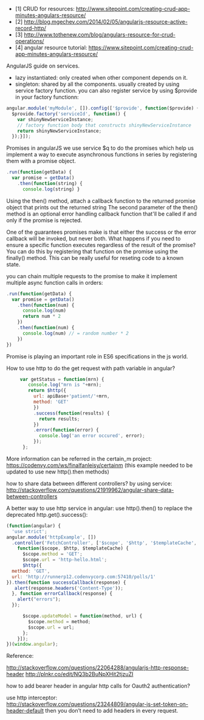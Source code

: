 * [1] CRUD for resources: http://www.sitepoint.com/creating-crud-app-minutes-angulars-resource/
* [2] http://blog.mgechev.com/2014/02/05/angularjs-resource-active-record-http/
* [3] http://www.tothenew.com/blog/angulars-resource-for-crud-operations/
* [4] angular resource tutorial: https://www.sitepoint.com/creating-crud-app-minutes-angulars-resource/

AngularJS guide on services.
* lazy instantiated: only created when other component depends on it.
* singleton: shared by all the components.
usually created by using service factory function. you can also register service by using $provide in your factory functionn:
```javascript
angular.module('myModule', []).config(['$provide', function($provide) {
  $provide.factory('serviceId', function() {
    var shinyNewServiceInstance;
    // factory function body that constructs shinyNewServiceInstance
    return shinyNewServiceInstance;
  });}]);
```
Promises
in angularJS we use service $q to do the promises which help us implement a way to execute asynchronous functions in series by registering them with a promise object.
```javascript
.run(function(getData) {
  var promise = getData()
    .then(function(string) {
      console.log(string) }
```
Using the then() method, attach a callback function to the returned promise object that prints out the returned string The second parameter of the then() method is an optional error handling callback function that'll be called if and only if the promise is rejected.

One of the guarantees promises make is that either the success or the error callback will be invoked, but never both. What happens if you need to ensure a specific function executes regardless of the result of the promise? You can do this by registering that function on the promise using the finally() method. This can be really useful for reseting code to a known state.

you can chain multiple requests to the promise to make it implement multiple async function calls in orders: 
```javascript 
.run(function(getData) {
  var promise = getData()
    .then(function(num) {
      console.log(num)
      return num * 2
    })
    .then(function(num) {
      console.log(num) // = random number * 2
    })
})
```
Promise is playing an important role in ES6 specifications in the js world.

How to use http to do the get request with path variable in angular?
```javascript
     var getStatus = function(mrn) {
        console.log("mrn is "+mrn);
        return $http({
          url: apiBase+'patient/'+mrn,
          method: 'GET'
          })
          .success(function(results) {
            return results;
          })
          .error(function(error) {
            console.log('an error occured', error);
          });
      };
```
More information can be referred in the certain_m project: https://codenvy.com/ws/finalfanleisy/certainm  (this example needed to be updated to use new http().then methods)

how to share data between different controllers?
by using service: http://stackoverflow.com/questions/21919962/angular-share-data-between-controllers

A better way to use http service in angular: use http().then() to replace the deprecated http.get().success():
```javascript
(function(angular) {
  'use strict';
angular.module('httpExample', [])
  .controller('FetchController', ['$scope', '$http', '$templateCache',
    function($scope, $http, $templateCache) {
      $scope.method = 'GET';
      $scope.url = 'http-hello.html';
      $http({
  method: 'GET',
  url: 'http://runnerp12.codenvycorp.com:57410/polls/1'
}).then(function successCallback(response) {
   alert(response.headers('Content-Type'));
  }, function errorCallback(response) {
    alert("errors");
  });

      $scope.updateModel = function(method, url) {
        $scope.method = method;
        $scope.url = url;
      };
    }]);
})(window.angular);
```

Reference: 

http://stackoverflow.com/questions/22064288/angularjs-http-response-header
http://plnkr.co/edit/NQ3b2BuNpXHit2tjzuZI

how to add bearer header in angular http calls for Oauth2 authentication?

use http interceptor: http://stackoverflow.com/questions/23244809/angular-js-set-token-on-header-default
then you don’t need to add headers in every request. 
